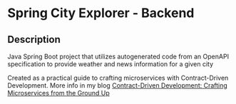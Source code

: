 # Spring City Explorer - Backend

## Description

Java Spring Boot project that utilizes autogenerated code from an OpenAPI specification to provide weather and news information for a given city

Created as a practical guide to crafting microservices with Contract-Driven Development. More info in my blog [Contract-Driven Development: Crafting Microservices from the Ground Up](https://pollitodev.netlify.app/en/blog/2023-12-28-contract-driven-dev/)
